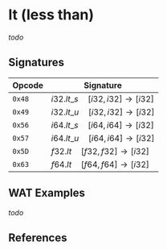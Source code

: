 
# lt (less than)

_todo_




## Signatures

| Opcode | Signature |
|--------|-----------|
| `0x48` | $i32.lt\_s \quad [ i32, i32 ] \to [ i32 ]$ |
| `0x49` | $i32.lt\_u \quad [ i32, i32 ] \to [ i32 ]$ |
| `0x56` | $i64.lt\_s \quad [ i64, i64 ] \to [ i32 ]$ |
| `0x57` | $i64.lt\_u \quad [ i64, i64 ] \to [ i32 ]$ |
| `0x5D` | $f32.lt \quad [ f32, f32 ] \to [ i32 ]$ |
| `0x63` | $f64.lt \quad [ f64, f64 ] \to [ i32 ]$ |



## WAT Examples

_todo_


## References

[^§2.4.1]: _WebAssembly Core Specification: Numeric Instructions_ - <https://webassembly.github.io/spec/core/bikeshed/#numeric-instructions%E2%91%A0>

